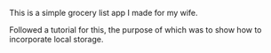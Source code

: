 This is a simple grocery list app I made for my wife.

Followed a tutorial for this, the purpose of which was to show how to incorporate local storage.
